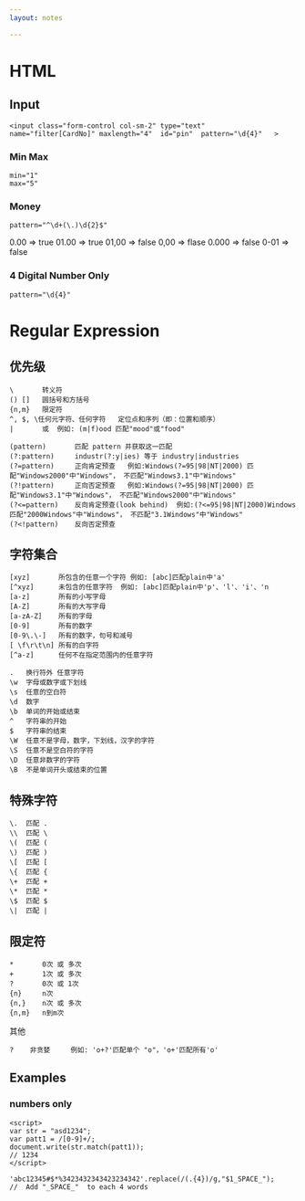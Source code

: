 ```yaml
---
layout: notes

---
```


#   HTML 
##  Input 
```
<input class="form-control col-sm-2" type="text"  name="filter[CardNo]" maxlength="4"  id="pin"  pattern="\d{4}"   >
```
### Min Max 
```
min="1" 
max="5"
```


### Money 
```
pattern="^\d+(\.)\d{2}$" 
```
0.00  => true
01.00 => true
01,00 => false
0,00  => flase
0.000 => false
0-01  => false
### 4 Digital Number Only 
```
pattern="\d{4}"
```

#  Regular Expression 
##  优先级
```
\       转义符
() []   圆括号和方括号
{n,m}   限定符
^, $, \任何元字符、任何字符	定位点和序列（即：位置和顺序）
|       或  例如: (m|f)ood 匹配"mood"或"food"
```
```
(pattern)   	匹配 pattern 并获取这一匹配
(?:pattern) 	industr(?:y|ies) 等于 industry|industries
(?=pattern)  	正向肯定预查   例如:Windows(?=95|98|NT|2000) 匹配"Windows2000"中"Windows"， 不匹配"Windows3.1"中"Windows"
(?!pattern) 	正向否定预查   例如:Windows(?=95|98|NT|2000) 匹配"Windows3.1"中"Windows"， 不匹配"Windows2000"中"Windows"
(?<=pattern) 	反向肯定预查(look behind)  例如:(?<=95|98|NT|2000)Windows 匹配"2000Windows"中"Windows"， 不匹配"3.1Windows"中"Windows"
(?<!pattern)	反向否定预查
```
##  字符集合
```
[xyz]       所包含的任意一个字符 例如: [abc]匹配plain中'a'
[^xyz]		未包含的任意字符  例如: [abc]匹配plain中'p'、'l'、'i'、'n
[a-z] 		所有的小写字母 
[A-Z] 		所有的大写字母 
[a-zA-Z] 	所有的字母 
[0-9] 		所有的数字 
[0-9\.\-] 	所有的数字，句号和减号 
[ \f\r\t\n] 所有的白字符
[^a-z]		任何不在指定范围内的任意字符
```
```
.	换行符外 任意字符
\w	字母或数字或下划线
\s	任意的空白符
\d	数字
\b	单词的开始或结束
^   字符串的开始
$   字符串的结束
\W	任意不是字母，数字，下划线，汉字的字符
\S	任意不是空白符的字符
\D	任意非数字的字符
\B	不是单词开头或结束的位置
```
##    特殊字符
```
\.  匹配 .
\\  匹配 \ 
\(  匹配 (
\)  匹配 )
\[  匹配 [
\{  匹配 {
\+  匹配 +
\*  匹配 *
\$  匹配 $
\|  匹配 |
```
##    限定符
```
*       0次 或 多次
+	    1次 或 多次
?	    0次 或 1次
{n}	    n次
{n,}    n次 或 多次
{n,m}   n到m次

```
其他
```
?    非贪婪     例如: 'o+?'匹配单个 "o"，'o+'匹配所有'o'
```

## Examples
### numbers only
```
<script>
var str = "asd1234";
var patt1 = /[0-9]+/;
document.write(str.match(patt1));
// 1234
</script>
```

```
'abc12345#$*%3423432343423234342'.replace(/(.{4})/g,"$1_SPACE_");   
//  Add "_SPACE_"  to each 4 words 
```


